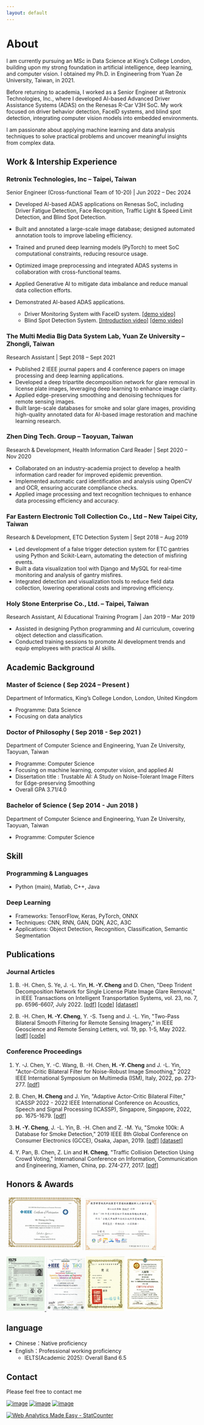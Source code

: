 ```yaml
---
layout: default
---
```



<!-- ![Branching](./figures/demo.jpg) -->

# About

I am currently pursuing an MSc in Data Science at King’s College London, building upon my strong foundation in artificial intelligence, deep learning, and computer vision. I obtained my Ph.D. in Engineering from Yuan Ze University, Taiwan, in 2021.

Before returning to academia, I worked as a Senior Engineer at Retronix Technologies, Inc., where I developed AI-based Advanced Driver Assistance Systems (ADAS) on the Renesas R-Car V3H SoC. My work focused on driver behavior detection, FaceID systems, and blind spot detection, integrating computer vision models into embedded environments.

I am passionate about applying machine learning and data analysis techniques to solve practical problems and uncover meaningful insights from complex data.

<!-- <img alt="" src="figures/IMAG0206-1.jpg" style=" float:left ; margin:5px " width="30%">My name is **Cheng Hsiang-Yin**. I obtained my Ph.D. from Yuan Ze University in 2021. My research interests are in the broad area of **artificial intelligence**, **deep learning**, **computer vision**, and **image processing**. Specifically, I have extensive experience in the following research areas: object recognition and detection, supervised and unsupervised learning, reinforcement learning. My Ph.D. studies have experienced computer programmer with academic experience that has published 2 IEEE journal articles, 4 conference articles. <br clear="left">

Currently working as a **Senior Engineer** in the Automotive Systems Department of **Retronix** Technologies, Inc. and is responsible for developing AI-based ADAS applications on the **#Renesas R-Car V3H SoC**. We have completed the following **ADAS** projects: Driving behavior detection, FaceID system...and so on.-->


## Work & Intership Experience
### Retronix Technologies, Inc – Taipei, Taiwan
Senior Engineer (Cross-functional Team of 10-20) | Jun 2022 – Dec 2024

- Developed AI-based ADAS applications on Renesas SoC, including Driver Fatigue Detection, Face Recognition, Traffic Light & Speed Limit Detection, and Blind Spot Detection.
- Built and annotated a large-scale image database; designed automated annotation tools to improve labeling efficiency.
- Trained and pruned deep learning models (PyTorch) to meet SoC computational constraints, reducing resource usage.
- Optimized image preprocessing and integrated ADAS systems in collaboration with cross-functional teams.
- Applied Generative AI to mitigate data imbalance and reduce manual data collection efforts.

- Demonstrated AI-based ADAS applications.
  - Driver Monitoring System with FaceID system. [[demo video]](https://www.linkedin.com/posts/jonastsai_renesas-retronix-renesas-activity-7105850574679527424-aQfD?utm_source=share&utm_medium=member_android)
  - Blind Spot Detection System. [[Introduction video]](https://www.linkedin.com/posts/jonastsai_retronix-computex2024-bsd-activity-7203576194854789121-MwXC?utm_source=share&utm_medium=member_android) [[demo video]](https://www.linkedin.com/posts/jonastsai_ai-v3h2-bsd-activity-7226512358691549185-01dC?utm_source=share&utm_medium=member_android) 
 
### The Multi Media Big Data System Lab, Yuan Ze University – Zhongli, Taiwan
Research Assistant | Sept 2018 – Sept 2021
- Published 2 IEEE journal papers and 4 conference papers on image processing and deep learning applications.
- Developed a deep tripartite decomposition network for glare removal in license plate images, leveraging deep learning to enhance image clarity.
- Applied edge-preserving smoothing and denoising techniques for remote sensing images.
- Built large-scale databases for smoke and solar glare images, providing high-quality annotated data for AI-based image restoration and machine learning research.

### Zhen Ding Tech. Group – Taoyuan, Taiwan
Research & Development, Health Information Card Reader | Sept 2020 – Nov 2020
- Collaborated on an industry-academia project to develop a health information card reader for improved epidemic prevention.
- Implemented automatic card identification and analysis using OpenCV and OCR, ensuring accurate compliance checks.
- Applied image processing and text recognition techniques to enhance data processing efficiency and accuracy.

### Far Eastern Electronic Toll Collection Co., Ltd – New Taipei City, Taiwan
Research & Development, ETC Detection System | Sept 2018 – Aug 2019
- Led development of a false trigger detection system for ETC gantries using Python and Scikit-Learn, automating the detection of misfiring events.
- Built a data visualization tool with Django and MySQL for real-time monitoring and analysis of gantry misfires.
- Integrated detection and visualization tools to reduce field data collection, lowering operational costs and improving efficiency.

### Holy Stone Enterprise Co., Ltd. – Taipei, Taiwan
Research Assistant, AI Educational Training Program | Jan 2019 – Mar 2019
- Assisted in designing Python programming and AI curriculum, covering object detection and classification.
- Conducted training sessions to promote AI development trends and equip employees with practical AI skills.

## Academic Background
### Master of Science ( Sep 2024 – Present )
Department of Informatics, King’s College London, London, United Kingdom
- Programme: Data Science
- Focusing on data analytics

### Doctor of Philosophy ( Sep 2018 - Sep 2021 )
Department of Computer Science and Engineering, Yuan Ze University, Taoyuan, Taiwan
- Programme: Computer Science
- Focusing on machine learning, computer vision, and applied AI
- Dissertation title : Trustable AI: A Study on Noise-Tolerant Image Filters for Edge-preserving Smoothing
- Overall GPA 3.71/4.0

### Bachelor of Science ( Sep 2014 - Jun 2018 )
Department of Computer Science and Engineering, Yuan Ze University, Taoyuan, Taiwan
- Programme: Computer Science

## Skill
### Programming & Languages
- Python (main), Matlab, C++, Java

### Deep Learning
- Frameworks: TensorFlow, Keras, PyTorch, ONNX
- Techniques: CNN, RNN, GAN, DQN, A2C, A3C
- Applications: Object Detection, Recognition, Classification, Semantic Segmentation

## Publications
### Journal Articles
1. B. -H. Chen, S. Ye, J. -L. Yin, **H. -Y. Cheng** and D. Chen, "Deep Trident Decomposition Network for Single License Plate Image Glare Removal," in IEEE Transactions on Intelligent Transportation Systems, vol. 23, no. 7, pp. 6596-6607, July 2022. [[pdf]](https://ieeexplore.ieee.org/document/9357944) [[code]](https://github.com/bigmms/chen_tits21) [[dataset]](https://bigmms.github.io/chen_tits21_dataset/)

2. B. -H. Chen, **H. -Y. Cheng**, Y. -S. Tseng and J. -L. Yin, "Two-Pass Bilateral Smooth Filtering for Remote Sensing Imagery," in IEEE Geoscience and Remote Sensing Letters, vol. 19, pp. 1-5, May 2022. [[pdf]](https://ieeexplore.ieee.org/document/9325516) [[code]](https://github.com/bigmms/chen_grsl21_tpbf)

### Conference Proceedings
1. Y. -J. Chen, Y. -C. Wang, B. -H. Chen, **H. -Y. Cheng** and J. -L. Yin, "Actor-Critic Bilateral Filter for Noise-Robust Image Smoothing," 2022 IEEE International Symposium on Multimedia (ISM), Italy, 2022, pp. 273-277. [[pdf]](https://ieeexplore.ieee.org/document/10019656)

2. B. Chen, **H. Cheng** and J. Yin, "Adaptive Actor-Critic Bilateral Filter," ICASSP 2022 - 2022 IEEE International Conference on Acoustics, Speech and Signal Processing (ICASSP), Singapore, Singapore, 2022, pp. 1675-1679. [[pdf]](https://ieeexplore.ieee.org/document/9746631)

3. **H. -Y. Cheng**, J. -L. Yin, B. -H. Chen and Z. -M. Yu, "Smoke 100k: A Database for Smoke Detection," 2019 IEEE 8th Global Conference on Consumer Electronics (GCCE), Osaka, Japan, 2019. [[pdf]](https://ieeexplore.ieee.org/document/9015309) [[dataset]](https://bigmms.github.io/cheng_gcce19_smoke100k/)

4. Y. Pan, B. Chen, Z. Lin and **H. Cheng**, "Traffic Collision Detection Using Crowd Voting," International Conference on Information, Communication and Engineering, Xiamen, China, pp. 274-277, 2017. [[pdf]](https://ieeexplore.ieee.org/document/8479158)

## Honors & Awards
<a href="https://github.com/qwe12345113/Resume/blob/main/figures/gcce.jpg" title=""><img src="figures/gcce.jpg" alt="Cover" width="40%"/></a> <a href="https://github.com/qwe12345113/Resume/blob/main/figures/award3.png" title=""><img src="figures/award3.png" alt="Cover" width="38%"/></a>

<a href="https://github.com/qwe12345113/Resume/blob/main/figures/IELTS_score_Hsiang-Yin_CHENG.pdf" title=""><img src="figures/IELTS_score_Hsiang-Yin_CHENG.png" alt="Cover" width="20%"/> <a href="https://github.com/qwe12345113/Resume/blob/main/figures/ICICE.pdf" title=""><img src="figures/ICICE.jpg" alt="Cover" width="20%"/></a> </a> <a href="https://github.com/qwe12345113/Resume/blob/main/figures/award2.png" title=""><img src="figures/award2.png" alt="Cover" width="20%"/></a> <a href="https://github.com/qwe12345113/Resume/blob/main/figures/award1.jpg" title=""><img src="figures/award1.jpg" alt="Cover" width="20%"/></a>

## language
- Chinese：Native proficiency
- English：Professional working proficiency
  - IELTS(Academic 2025): Overall Band 6.5 

## Contact
Please feel free to contact me <!-- on my Email：[myworkac38610@gmail.com](mailto:myworkac38610@gmail.com)-->

<!-- * Follow me on [Linkedin profile](http://www.linkedin.com/in/joe66-zheng) and [github page](https://github.com/qwe12345113). -->
[![image](https://img.shields.io/badge/Gmail-D14836?style=for-the-badge&logo=gmail&logoColor=white)](mailto:myworkac38610@gmail.com)
[![image](https://img.shields.io/badge/LinkedIn-0077B5?style=for-the-badge&logo=linkedin&logoColor=white)](http://www.linkedin.com/in/joe66-zheng)
[![image](https://img.shields.io/badge/GitHub-100000?style=for-the-badge&logo=github&logoColor=white)](https://github.com/qwe12345113)


<!-- <script src="https://platform.linkedin.com/badges/js/profile.js" async defer type="text/javascript"></script> -->

<div class="badge-base LI-profile-badge" data-locale="zh_TW" data-size="medium" data-theme="dark" data-type="VERTICAL" data-vanity="joe66-zheng" data-version="v1"><a class="badge-base__link LI-simple-link" href="https://tw.linkedin.com/in/joe66-zheng?trk=profile-badge"> </a></div>
              


<!-- Default Statcounter code for cheng_gcce19_smoke100k
https://bigmms.github.io/cheng_gcce19_smoke100k/ -->
<script type="text/javascript">
var sc_project=12425948; 
var sc_invisible=1; 
var sc_security="1de152be"; 
</script>
<script type="text/javascript"
src="https://www.statcounter.com/counter/counter.js"
async></script>
<noscript><div class="statcounter"><a title="Web Analytics
Made Easy - StatCounter" href="https://statcounter.com/"
target="_blank"><img class="statcounter"
src="https://c.statcounter.com/12425948/0/1de152be/1/"
alt="Web Analytics Made Easy -
StatCounter"></a></div></noscript>
<!-- End of Statcounter Code -->

<!-- 由 Google 結構化資料標記協助工具產生的 JSON-LD 標記。 -->
<script type="application/ld+json">
{
  "@context" : "http://schema.org",
  "@type" : "Resume",
  "name" : "Joe",
  "description" : "my resume",
  "distribution" : {
    "@type" : "DataDownload",
    "contentUrl" : "https://qwe12345113.github.io/Resume/"
  },
  "sourceOrganization" : "qwe12345113",
  "datePublished" : "2022-05-09"
}
</script>
